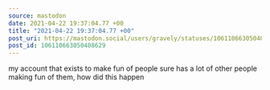 ```yaml
---
source: mastodon
date: 2021-04-22 19:37:04.77 +00
title: "2021-04-22 19:37:04.77 +00"
post_uri: https://mastodon.social/users/gravely/statuses/106110663050408629
post_id: 106110663050408629
---
```

my account that exists to make fun of people sure has a lot of other people making fun of them, how did this happen


